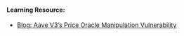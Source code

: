 
#### Learning Resource:

  * [Blog: Aave V3’s Price Oracle Manipulation Vulnerability](https://medium.com/@hacxyk/aave-v3s-price-oracle-manipulation-vulnerability-168e44e9e374)  

